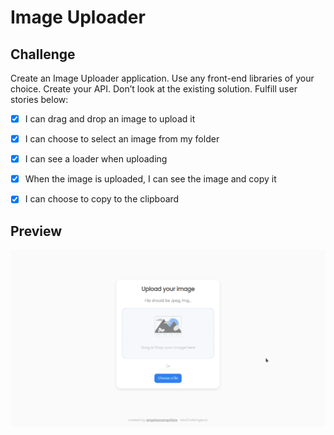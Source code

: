 # Image Uploader

## **Challenge**

Create an Image Uploader application. Use any front-end libraries of your choice. Create your API. Don’t look at the existing solution. Fulfill user stories below:

- [x] I can drag and drop an image to upload it
- [x] I can choose to select an image from my folder
- [x] I can see a loader when uploading
- [x] When the image is uploaded, I can see the image and copy it
- [x] I can choose to copy to the clipboard


## Preview

![Preview](./.github/preview.png)

